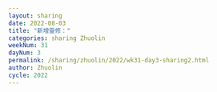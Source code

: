 ```yaml
---
layout: sharing
date: 2022-08-03
title: "新增靈修："
categories: sharing Zhuolin
weekNum: 31
dayNum: 3
permalink: /sharing/zhuolin/2022/wk31-day3-sharing2.html
author: Zhuolin
cycle: 2022
---  
```

